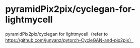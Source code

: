# pyramidPix2pix/cyclegan-for-lightmycell
pyramidPix2pix/cyclegan for lightmycell（refer to https://github.com/junyanz/pytorch-CycleGAN-and-pix2pix）
